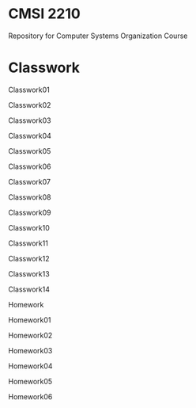 # CMSI 2210
Repository for Computer Systems Organization Course
# Classwork

Classwork01

Classwork02

Classwork03

Classwork04

Classwork05

Classwork06

Classwork07

Classwork08

Classwork09

Classwork10

Classwork11

Classwork12

Classwork13

Classwork14

Homework

Homework01

Homework02

Homework03

Homework04

Homework05

Homework06
